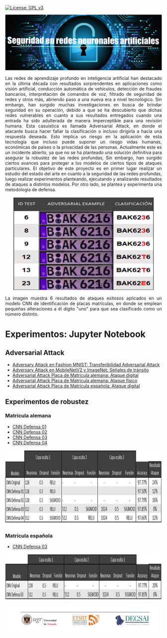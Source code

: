 [![License: GPL v3](https://img.shields.io/badge/License-GPLv3-blue.svg)](https://www.gnu.org/licenses/gpl-3.0)  
<p align="center">
  <img src="/img/banner-01.png" alt="Seguridad en redes neuronales artificiales" >
</p>


<p align="justify"> 
Las redes de aprendizaje profundo en inteligencia artificial han destacado en la última década con resultados sorprendentes en aplicaciones como visión artificial, conducción automática de vehículos, detección de fraudes bancarios, interpretación de comandos de voz, filtrado de seguridad de redes y otros más,  abriendo paso a una nueva era a nivel tecnológico. Sin embargo, han surgido muchas investigaciones en busca de brindar seguridad en su operación, debido a que se ha descubierto que dichas redes vulnerables en cuanto a sus resultados entregados cuando una entrada ha sido adulterada de manera imperceptible para una revisión humana. Esta casuística es llamada Adversarial Attack, en donde el atacante busca hacer fallar la clasificación o incluso dirigirla a hacia una respuesta deseada. Esto implica un riesgo en la aplicación de esta tecnología que incluso puede suponer un riesgo vidas humanas, económicas de países o la privacidad de las personas. Actualmente este es un incidente abierto, ya que no se ha planteado una solución definitiva para asegurar la robustez de las redes profundas, Sin embargo, han surgido ciertos avances para proteger a los modelos de ciertos tipos de ataques particulares.
El objetivo de este proyecto es en primer lugar realizar un estudio del estado del arte en cuanto a la seguridad de las redes profundas, luego realizar experimentos planteando, ejecutando y analizando resultados de ataques a distintos modelos. Por otro lado, se plantea y experimenta una metodología de defensa.
 </p>

<p align="center">
  <img width="460" height="300" src="/img/attack.png">
</p>

<p align="justify"> 
La imagen muestra 6 resultados de ataques exitosos aplicados en un modelo CNN de identificación de placas matrículas, en donde se emplean pequeñas alteraciones a él dígito "uno" para que sea clasificado como un número distinto.
 </p>

 # Experimentos: Jupyter Notebook  
 ## Adversarial Attack  
* [Adversary Attack en Fashion MNIST: Transferibilidad Adversarial Attack](/src/adversarie_attack_fashion_mnist.ipynb)
* [Adversary Attack en MobileNetV2 y ImageNet: Señales de tránsito](/src/Adversary_Attack_MobileNetV2_ImageNet.ipynb)
* [Adversarial Attack Placa de Matrícula alemana: Ataque digital](/src/Matricula%20ataque%20físico.ipynb)
* [Adversarial Attack Placa de Matrícula alemana: Ataque físico](/src/Matricula%20ataque%20físico_impreso.ipynb)  
* [Adversarial Attack Placa de Matrícula española: Ataque digital](/src/Matricula%20española%20ataque%20físico.ipynb)  

## Experimentos de robustez  
### Matrícula alemana 

* [CNN Defensa 01](/src/defenza_adversarial_attack_digito_uno_intento1.ipynb)
* [CNN Defensa 02](/src/defenza_adversarial_attack_digito_uno_intento2.ipynb)
* [CNN Defensa 03](/src/defenza_adversarial_attack_digito_uno_intento3.ipynb)
* [CNN Defensa 04](/src/defenza_adversarial_attack_digito_uno_intento_4.ipynb)  
  
<p align="center">
  <img width="800" height="240" src="/img/tabla_defensas02.PNG">
</p>
  
### Matrícula española

* [CNN Defensa 03](/src/defenza_adversarial_attack_digito_uno_intento3-ESP.ipynb)  
  
<p align="center">
  <img width="800" height="150" src="/img/tabla_defensas02_esp.PNG">
</p>


  


  
      
<p align="center">
  <img src="/img/banner-02.png">
</p>
